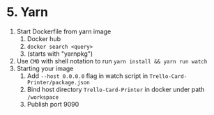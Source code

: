 # 5. Yarn

1. Start Dockerfile from yarn image
   1. Docker hub
   2. `docker search <query>`
   3. (starts with "yarnpkg")
2. Use `CMD` with shell notation to run `yarn install && yarn run watch`
3. Starting your image
   1. Add `--host 0.0.0.0` flag in watch script in `Trello-Card-Printer/package.json`
   2. Bind host directory `Trello-Card-Printer` in docker under path `/workspace`
   3. Publish port 9090
